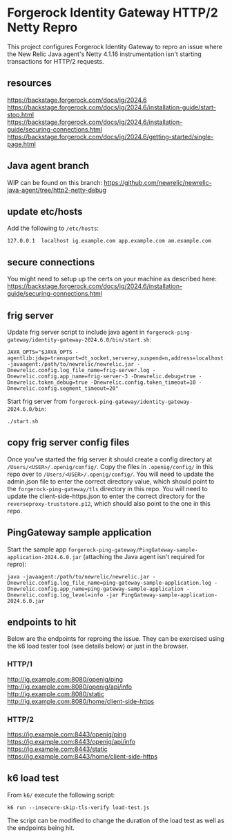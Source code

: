 # Forgerock Identity Gateway HTTP/2 Netty Repro

This project configures Forgerock Identity Gateway to repro an issue where the New Relic Java agent's Netty 4.1.16 instrumentation isn't starting transactions for HTTP/2 requests.

## resources
https://backstage.forgerock.com/docs/ig/2024.6  
https://backstage.forgerock.com/docs/ig/2024.6/installation-guide/start-stop.html  
https://backstage.forgerock.com/docs/ig/2024.6/installation-guide/securing-connections.html  
https://backstage.forgerock.com/docs/ig/2024.6/getting-started/single-page.html  

## Java agent branch
WIP can be found on this branch: https://github.com/newrelic/newrelic-java-agent/tree/http2-netty-debug

## update etc/hosts
Add the following to `/etc/hosts`:
```
127.0.0.1  localhost ig.example.com app.example.com am.example.com
```

## secure connections
You might need to setup up the certs on your machine as described here: https://backstage.forgerock.com/docs/ig/2024.6/installation-guide/securing-connections.html

## frig server
Update frig server script to include java agent in `forgerock-ping-gateway/identity-gateway-2024.6.0/bin/start.sh`:
```
JAVA_OPTS="$JAVA_OPTS -agentlib:jdwp=transport=dt_socket,server=y,suspend=n,address=localhost:5005 -javaagent:/path/to/newrelic/newrelic.jar -Dnewrelic.config.log_file_name=frig-server.log -Dnewrelic.config.app_name=frig-server-3 -Dnewrelic.debug=true -Dnewrelic.token_debug=true -Dnewrelic.config.token_timeout=10 -Dnewrelic.config.segment_timeout=20"
```

Start frig server from `forgerock-ping-gateway/identity-gateway-2024.6.0/bin`:
```
./start.sh
```

## copy frig server config files
Once you've started the frig server it should create a config directory at `/Users/<USER>/.openig/config/`. Copy the files in `.openig/config/` in this repo over to `/Users/<USER>/.openig/config/`.
You will need to update the admin.json file to enter the correct directory value, which should point to the `forgerock-ping-gateway/tls` directory in this repo. 
You will need to update the client-side-https.json to enter the correct directory for the `reverseproxy-truststore.p12`, which should also point to the one in this repo.

## PingGateway sample application
Start the sample app `forgerock-ping-gateway/PingGateway-sample-application-2024.6.0.jar` (attaching the Java agent isn't required for repro):
```
java -javaagent:/path/to/newrelic/newrelic.jar -Dnewrelic.config.log_file_name=ping-gateway-sample-application.log -Dnewrelic.config.app_name=ping-gateway-sample-application -Dnewrelic.config.log_level=info -jar PingGateway-sample-application-2024.6.0.jar
```

## endpoints to hit
Below are the endpoints for reproing the issue. They can be exercised using the k6 load tester tool (see details below) or just in the browser.

### HTTP/1
http://ig.example.com:8080/openig/ping  
http://ig.example.com:8080/openig/api/info  
http://ig.example.com:8080/static  
http://ig.example.com:8080/home/client-side-https  

### HTTP/2
https://ig.example.com:8443/openig/ping  
https://ig.example.com:8443/openig/api/info  
https://ig.example.com:8443/static  
https://ig.example.com:8443/home/client-side-https  

## k6 load test
From `k6/` execute the following script:
```
k6 run --insecure-skip-tls-verify load-test.js
```

The script can be modified to change the duration of the load test as well as the endpoints being hit.